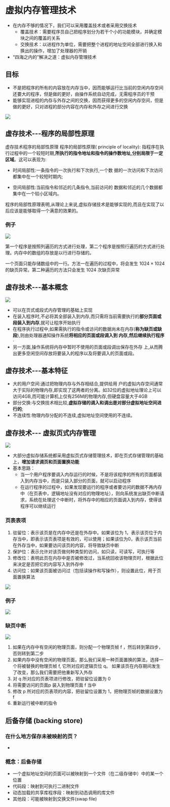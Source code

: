 # 虚拟内存管理技术

* 在内存不够的情况下，我们可以采用覆盖技术或者采用交换技术
  * 覆盖技术：需要程序员自己把程序划分为若干个小的功能模块，并确定模块之间的覆盖的关系
  * 交换技术：以进程作为单位，需要把整个进程的地址空间全部进行换入和换出的操作，增加了处理器的开销
* “四海之内的”解决之道：虚拟内存管理技术

## 目标

* 不是把程序的所有的内容放在内存当中，因而能够运行比当前的空闲内存空间还要大的程序，但是做的更好，由操作系统自动完成，无需程序员的干预
* 能够实现进程的内存与外存之间的交换，因而获得更多的空闲内存空间，但是做的更好，只对进程的部分内容在内存和外存之间进行交换

![](./img/5_4_opSystem1.png)

## 虚存技术---程序的局部性原理

虚存技术程序的局部性原理 程序的局部性原理( principle of locality): 指程序在执 行过程中的一个较短时期,**所执行的指令地址和指令的操作数地址,分别局限于一定区域**。这可以表现为:

*  时间局部性:一条指令的一次执行和下次执行,一个数 据的一次访问和下次访问都集中在一个较短时期内; 

* 空间局部性:当前指令和邻近的几条指令,当前访问的 数据和邻近的几个数据都集中在一个较小区域内。 

程序的局部性原理表明,从理论上来说,虚拟存储技术是能够实现的,而且在实现了以后应该是能够取得一个满意的效果的。 

### 例子

![](./img/5_4_opSystem2.png)

第一个程序是按照列遍历的方式进行处理，第二个程序是按照行遍历的方式进行处理。内存中的数组的存放是以行进行存储的。

一个页面只能存储数组中的一行。方法一在遍历的过程中，将会发生 ${1024 \times 1024}$ 的缺页异常。第二种遍历的方法只会发生 ${1024}$ 次缺页异常

## 虚存技术---基本概念

![](./img/5_4_opSystem3.png)

* 可以在页式或段式内存管理的基础上实现
* 在装入程序时,不必将其全部装入到内存,而只需将当前需要执行的**部分页面或段装入到内存**,就可让程序开始执行 
* 在程序执行过程中,如果需执行的指令或访问的数据尚未在内存(**称为缺页或缺段**),则由处理器通知操作系统**将相应的页面或段调入到 内存,然后继续执行程序** ·
* 另一方面,操作系统将内存中暂时不使用的页面或段调出保存在外存 上,从而腾出更多空闲空间存放将要装入的程序以及将要调入的页面或段。 

## 虚存技术---基本特征

* 大的用户空间:通过把物理内存与外存相结合,提供给用 户的虚拟内存空间通常大于实际的物理内存,即实现了这两者的分离。如32位的虚拟地址理论上可以访问4GB,而可能计算机上仅有256M的物理内存,但硬盘容量大于4GB 
* 部分交换:与交换技术相比较,**虚拟存储的调入和调出是对部分虚拟地址空间进行的**;
*  不连续性:物理内存分配的不连续,虚拟地址空间使用的不连续。

## 虚存技术--- 虚拟页式内存管理

![](./img/5_4_opSystem4.png)

* 大部分虚拟存储系统都采用虚拟页式存储管理技术，即在页式存储管理的基础上，**增加请求调页和页面置换功能**
* 基本思路：
  * 当一个用户程序要调入内存运行的时候，不是将该程序的所有的页面都装入到内存当中，而是只装入部分的页面，就可以启动程序
  * 在运行程序的过程中，如果发现要运行的程序或者要访问的数据不再内存中（在页表中，逻辑地址没有对应的物理地址），则向系统发出缺页中断请求，系统在处理这个中断时，将外存中的相应的页面调入到内存，使得该程序可以继续运行

### 页表表项

1. 驻留位：表示该页是在内存中还是在外存中。如果该位为 1，表示该页位于内存当中，即表示该页表项是有效的，可以使用；如果该位为0，表示该页当前在外存当中，如果要访问该页的内容，将导致缺页中断
2. 保护位：表示允许对该页做何种类型的访问，如只读，可读写，可执行等
3. 修改位：表明此页在内存中是否被修改过，当系统回收该物理页时，根据此位来决定是否把它的内容写入到外存中
4. 访问位：如果该页面被访问过（包括读操作和写操作），则设置此位，用于页面置换算法

![](./img/5_4_opSystem5.png)

### 例子

![](./img/5_4_opSystem6.png)

### 缺页中断

![](./img/5_4_opSystem7.png)

1. 如果在内存中有空闲的物理页面，则分配一个物理页帧 f ，然后转到第四步，否则转到第二步
2. 如果内存中没有空闲的物理页面，那么我们采用一种页面置换的算法，选择一个将被替换的物理页帧 f, 它所对应的逻辑页位 q。 如果该页在内存期间发生了改变，那么我们需要把他重新写入外存
3. 对 q 所对应的页表项进行修改，把驻留位设置为 0
4. 将需要访问的页面p 装入到物理页面 f 当中
5. 修改 p 所对应的页表项的内容，把驻留位设置为 1，把物理页帧的数据设置为 f
6. 重新运行被中断的指令

## 后备存储 (backing store)

### 在什么地方保存未被映射的页？

* 

### 概念：后备存储

* 一个虚拟地址空间的页面可以被映射到一个文件（在二级存储中）中的某一个位置
* 代码段：映射到可执行二进制文件
* 动态加载的共享库程序段：映射到动态调用的库文件
* 其他段：可能被映射到交换文件(swap file)

